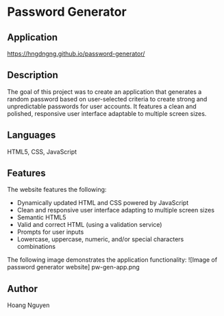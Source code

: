 # Password Generator

## Application
https://hngdngng.github.io/password-generator/

## Description
The goal of this project was to create an application that generates a random password based on user-selected criteria to create strong and unpredictable passwords for user accounts. It features a clean and polished, responsive user interface adaptable to multiple screen sizes.

## Languages
HTML5, CSS, JavaScript

## Features
The website features the following:
* Dynamically updated HTML and CSS powered by JavaScript
* Clean and responsive user interface adapting to multiple screen sizes
* Semantic HTML5
* Valid and correct HTML (using a validation service)
* Prompts for user inputs
* Lowercase, uppercase, numeric, and/or special characters combinations

The following image demonstrates the application functionality:
![Image of password generator website] pw-gen-app.png

## Author
Hoang Nguyen

